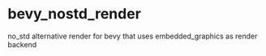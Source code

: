 # bevy_nostd_render
 no_std alternative render for bevy that uses embedded_graphics as render backend
